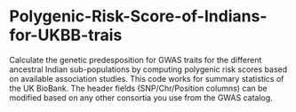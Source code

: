 # Polygenic-Risk-Score-of-Indians-for-UKBB-trais

Calculate the genetic predesposition for GWAS traits for the different ancestral Indian sub-populations by computing polygenic risk scores based on available association studies. This code works for summary statistics of the UK BioBank. The header fields (SNP/Chr/Position columns) can be modified based on any other consortia you use from the GWAS catalog.
